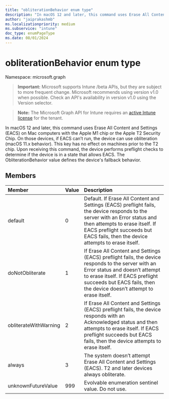 ```yaml
---
title: "obliterationBehavior enum type"
description: "In macOS 12 and later, this command uses Erase All Content and Settings (EACS) on Mac computers with the Apple M1 chip or the Apple T2 Security Chip. On those devices, if EACS can’t run, the device can use obliteration (macOS 11.x behavior). This key has no effect on machines prior to the T2 chip. Upon receiving this command, the device performs preflight checks to determine if the device is in a state that allows EACS. The ObliterationBehavior value defines the device's fallback behavior."
author: "jaiprakashmb"
ms.localizationpriority: medium
ms.subservice: "intune"
doc_type: enumPageType
ms.date: 08/01/2024
---
```


# obliterationBehavior enum type

Namespace: microsoft.graph

> **Important:** Microsoft supports Intune /beta APIs, but they are subject to more frequent change. Microsoft recommends using version v1.0 when possible. Check an API's availability in version v1.0 using the Version selector.

> **Note:** The Microsoft Graph API for Intune requires an [active Intune license](https://go.microsoft.com/fwlink/?linkid=839381) for the tenant.

In macOS 12 and later, this command uses Erase All Content and Settings (EACS) on Mac computers with the Apple M1 chip or the Apple T2 Security Chip. On those devices, if EACS can’t run, the device can use obliteration (macOS 11.x behavior). This key has no effect on machines prior to the T2 chip. Upon receiving this command, the device performs preflight checks to determine if the device is in a state that allows EACS. The ObliterationBehavior value defines the device's fallback behavior.

## Members
|Member|Value|Description|
|:---|:---|:---|
|default|0|Default. If Erase All Content and Settings (EACS) preflight fails, the device responds to the server with an Error status and then attempts to erase itself. If EACS preflight succeeds but EACS fails, then the device attempts to erase itself.|
|doNotObliterate|1|If Erase All Content and Settings (EACS) preflight fails, the device responds to the server with an Error status and doesn’t attempt to erase itself. If EACS preflight succeeds but EACS fails, then the device doesn’t attempt to erase itself.|
|obliterateWithWarning|2|If Erase All Content and Settings (EACS) preflight fails, the device responds with an Acknowledged status and then attempts to erase itself. If EACS preflight succeeds but EACS fails, then the device attempts to erase itself.|
|always|3|The system doesn’t attempt Erase All Content and Settings (EACS). T2 and later devices always obliterate.|
|unknownFutureValue|999|Evolvable enumeration sentinel value. Do not use.|